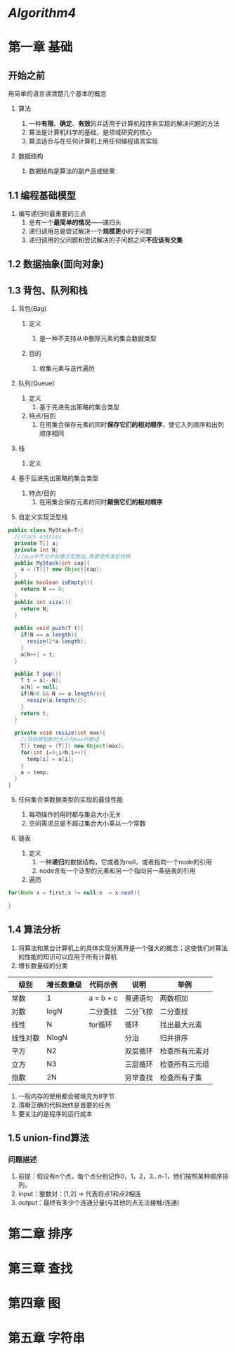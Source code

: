 # *Algorithm4*

# 第一章 基础


## 开始之前


用简单的语言讲清楚几个基本的概念


1. 算法
    1. 一种**有限**、**确定**、**有效**的并适用于计算机程序来实现的解决问题的方法
    2. 算法是计算机科学的基础，是领域研究的核心
    3. 算法适合与在任何计算机上用任何编程语言实现



2. 数据结构
    1. 数据结构是算法的副产品或结果


## 1.1 编程基础模型


1. 编写递归时最重要的三点
    1. 总有一个**最简单的情况**——递归头
    1. 递归调用总是尝试解决一个**规模更小**的子问题
    1. 递归调用的父问题和尝试解决的子问题之间**不应该有交集**


## 1.2 数据抽象(面向对象)


## 1.3 背包、队列和栈


1. 背包(Bag)
    1. 定义
        1. 是一种不支持从中删除元素的集合数据类型

    2. 目的 
         1. 收集元素与迭代遍历



2. 队列(Queue)
    1. 定义
        1. 基于先进先出策略的集合类型
    2. 特点/目的 
         1. 在用集合保存元素的同时**保存它们的相对顺序**，使它入列顺序和出列顺序相同



3. 栈
    1. 定义
4. 基于后进先出策略的集合类型
    1. 特点/目的
        1. 在用集合保存元素的同时**颠倒它们的相对顺序**



4. 自定义实现泛型栈



```java
public class MyStack<T>{
  //stack entries
  private T[] a;  
  private int N;
  //Java中不允许创建泛型数组,需要使用类型转换
  public MyStack(int cap){
    a = (T[]) new Object[cap];    
  }
  public boolean isEmpty(){
    return N == 0;
  }
  public int siza(){
    return N;
  }
  
  public void push(T t){
    if(N == a.length){
      resize(2*a.length);
    }
    a[N++] = t;
  }
  
  public T pop(){
    T t = a[--N];
    a[N] = null;
    if(N>0 && N == a.length/4){
      resize(a.length/2);
    }
    return t;
  }
  
  private void resize(int max){
    //将栈移到新的大小为max的数组
    T[] temp = (T[]) new Object[max];
    for(int i=0;i<N;i++){
      temp[i] = a[i];
    }
    a = temp;
  }
}
```


5. 任何集合类数据类型的实现的最佳性能
    1. 每项操作的用时都与集合大小无关
    1. 空间需求总是不超过集合大小乘以一个常数



6. 链表
    1. 定义
        1. 一种**递归**的数据结构，它或者为null，或者指向一个node的引用
        1. node含有一个泛型的元素和另一个指向另一条链表的引用
    2. 遍历


```java
for(Node x = first;x != null;x  = x.next){
  
}
```


## 1.4 算法分析

1. 将算法和某台计算机上的具体实现分离开是一个强大的概念；这使我们对算法的性能的知识可以应用于所有计算机
1. 增长数量级的分类

| 级别     | 增长数量级 | 代码示例  | 说明     | 举例           |
| -------- | ---------- | --------- | -------- | -------------- |
| 常数     | 1          | a = b + c | 普通语句 | 两数相加       |
| 对数     | logN       | 二分查找  | 二分飞掠 | 二分查找       |
| 线性     | N          | for循环   | 循环     | 找出最大元素   |
| 线性对数 | NlogN      |           | 分治     | 归并排序       |
| 平方     | N2         |           | 双层循环 | 检查所有元素对 |
| 立方     | N3         |           | 三层循环 | 检查所有三元组 |
| 指数     | 2N         |           | 穷举查找 | 检查所有子集   |

1. 一般内存的使用都会被填充为8字节
2. 清晰正确的代码始终是首要的任务
3. 要关注的是程序的运行成本

## 1.5 union-find算法

### 问题描述

1. 前提：假设有n个点，每个点分别记作0，1，2，3...n-1，他们按照某种顺序排列，
2. input：整数对：[1,2] -> 代表将点1和点2相连
3. output：最终有多少个连通分量(与其他的点无法接触/连通)







# 第二章 排序


# 第三章 查找


# 第四章 图


# 第五章 字符串


# 
